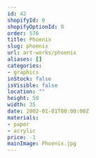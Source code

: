 ```yaml
---
id: 42
shopifyId: 0
shopifyOptionId: 0
order: 576
title: Phoenix
slug: phoenix
url: art-works/phoenix
aliases: []
categories:
- graphics
inStock: false
isVisible: false
location: ""
height: 50
width: 35
date: 2002-01-01T00:00:00Z
materials:
- paper
- acrylic
price: -1
mainImage: Phoenix.jpg
---
```

